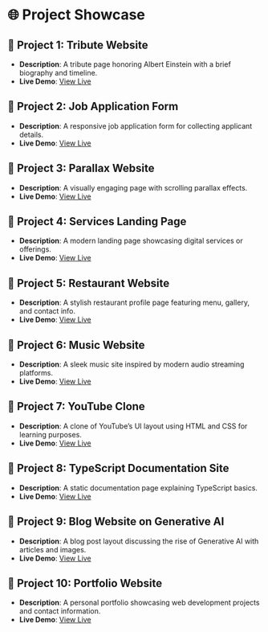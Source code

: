 # 🌐 Project Showcase

## 🚀 Project 1: Tribute Website
- **Description**: A tribute page honoring Albert Einstein with a brief biography and timeline.
- **Live Demo**: [View Live](https://app.netlify.com/sites/tribute-to-einstein/)

## 🚀 Project 2: Job Application Form
- **Description**: A responsive job application form for collecting applicant details.
- **Live Demo**: [View Live](https://app.netlify.com/sites/job-applicaton-form/)

## 🚀 Project 3: Parallax Website
- **Description**: A visually engaging page with scrolling parallax effects.
- **Live Demo**: [View Live](https://scrolling-effect-page.netlify.app/)

## 🚀 Project 4: Services Landing Page
- **Description**: A modern landing page showcasing digital services or offerings.
- **Live Demo**: [View Live](https://app.netlify.com/sites/services-offer-page/)

## 🚀 Project 5: Restaurant Website
- **Description**: A stylish restaurant profile page featuring menu, gallery, and contact info.
- **Live Demo**: [View Live](https://app.netlify.com/sites/restaurant-profile/)

## 🚀 Project 6: Music Website
- **Description**: A sleek music site inspired by modern audio streaming platforms.
- **Live Demo**: [View Live](https://app.netlify.com/sites/mytune-page/)

## 🚀 Project 7: YouTube Clone
- **Description**: A clone of YouTube’s UI layout using HTML and CSS for learning purposes.
- **Live Demo**: [View Live](https://app.netlify.com/sites/youtube-clone-page-by-umair/)

## 🚀 Project 8: TypeScript Documentation Site
- **Description**: A static documentation page explaining TypeScript basics.
- **Live Demo**: [View Live](https://app.netlify.com/sites/docs-page/)

## 🚀 Project 9: Blog Website on Generative AI
- **Description**: A blog post layout discussing the rise of Generative AI with articles and images.
- **Live Demo**: [View Live](https://app.netlify.com/sites/blogpost-page/)

## 🚀 Project 10: Portfolio Website
- **Description**: A personal portfolio showcasing web development projects and contact information.
- **Live Demo**: [View Live](https://portfolio-projects-page.netlify.app/)
